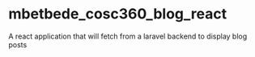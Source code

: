 # mbetbede_cosc360_blog_react
A react application that will fetch from a laravel backend to display blog posts

